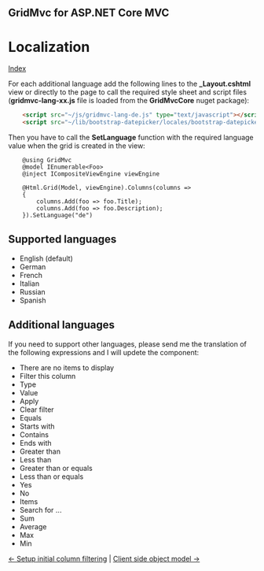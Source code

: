 ## GridMvc for ASP.NET Core MVC

# Localization

[Index](Documentation.md)

For each additional language add the following lines to the **_Layout.cshtml** view or directly to the page to call the required style sheet and script files (**gridmvc-lang-xx.js** file is loaded from the **GridMvcCore** nuget package):

```html
    <script src="~/js/gridmvc-lang-de.js" type="text/javascript"></script>
    <script src="~/lib/bootstrap-datepicker/locales/bootstrap-datepicker.de.min.js" type="text/javascript"></script>
```
Then you have to call the **SetLanguage** function with the required language value when the grid is created in the view:

```razor
    @using GridMvc
    @model IEnumerable<Foo>
    @inject ICompositeViewEngine viewEngine

    @Html.Grid(Model, viewEngine).Columns(columns =>
    {
        columns.Add(foo => foo.Title);
        columns.Add(foo => foo.Description);
    }).SetLanguage("de")
```

## Supported languages

* English (default)
* German
* French
* Italian
* Russian
* Spanish

## Additional languages

If you need to support other languages, please send me the translation of the following expressions and I will updete the component:
* There are no items to display
* Filter this column
* Type
* Value
* Apply
* Clear filter
* Equals
* Starts with
* Contains
* Ends with
* Greater than
* Less than
* Greater than or equals
* Less than or equals
* Yes
* No
* Items
* Search for ...
* Sum
* Average
* Max
* Min

[<- Setup initial column filtering](Setup_initial_column_filtering.md) | [Client side object model ->](Client_side_object_model.md)
